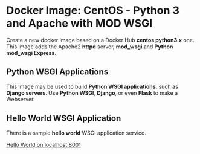 Docker Image: CentOS - Python 3 and Apache with MOD WSGI
==========================================================

Create a new docker image based on a Docker Hub **centos python3.x** one.
This image adds the Apache2 **httpd** server, **mod_wsgi** and **Python mod_wsgi Express**.

Python WSGI Applications
------------------------

This image may be used to build **Python WSGI applications**, such as **Django servers**.
Use **Python WSGI**, **Django**, or even **Flask** to make a Webserver.

Hello World WSGI Application
----------------------------

There is a sample **hello world** WSGI application service.

[Hello World on localhost:8001](http://localhost:8001/)

